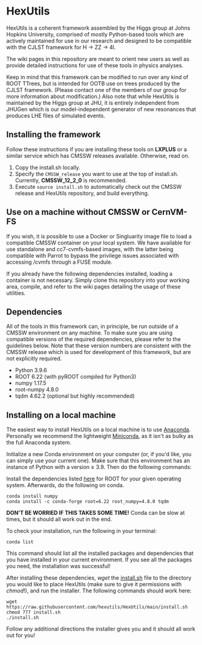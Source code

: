 # HexUtils

HexUtils is a coherent framework assembled by the Higgs group at Johns Hopkins University, comprised of mostly Python-based tools which are actively maintained for use in our research and designed to be compatible with the CJLST framework for H → ZZ → 4l. 

The wiki pages in this repository are meant to orient new users as well as provide detailed instructions for use of these tools in physics analyses. 

Keep in mind that this framework can be modified to run over any kind of ROOT TTrees, but is intended for OOTB use on trees produced by the CJLST framework. (Please contact one of the members of our group for more information about modification.) Also note that while HexUtils is maintained by the Higgs group at JHU, it is entirely independent from JHUGen which is our model-independent generator of new resonances that produces LHE files of simulated events.

## Installing the framework

Follow these instructions if you are installing these tools on **LXPLUS** or a similar service which has CMSSW releases available. Otherwise, read on. 

1. Copy the install.sh locally.
2. Specify the ```CMSSW_release``` you want to use at the top of install.sh. Currently, **CMSSW_12_2_0** is recommended.
3. Execute ```source install.sh``` to automatically check out the CMSSW release and HexUtils repository, and build everything.

## Use on a machine without CMSSW or CernVM-FS

If you wish, it is possible to use a Docker or Singluarity image file to load a compatible CMSSW container on your local system. We have available for use standalone and cc7-cvmfs-based images, with the latter being compatible with Parrot to bypass the privilege issues associated with accessing /cvmfs through a FUSE module.

If you already have the following dependencies installed, loading a container is not necessary. Simply clone this repository into your working area, compile, and refer to the wiki pages detailing the usage of these utilities.

## Dependencies

All of the tools in this framework can, in principle, be run outside of a CMSSW environment on any machine. To make sure you are using compatible versions of the required dependencies, please refer to the guidelines below. Note that these version numbers are consistent with the CMSSW release which is used for development of this framework, but are not explicitly required. 

- Python 3.9.6
- ROOT 6.22 (with pyROOT compiled for Python3)
- numpy 1.17.5
- root-numpy 4.8.0
- tqdm 4.62.2 (optional but highly recommended)

## Installing on a local machine

The easiest way to install HexUtils on a local machine is to use <a href="https://www.anaconda.com/products/distribution">Anaconda</a>. Personally we recommend the lightweight <a href="https://docs.conda.io/en/latest/miniconda.html">Miniconda</a>, as it isn't as bulky as the full Anaconda system.

Initialize a new Conda environment on your computer (or, if you'd like, you can simply use your current one). Make sure that this environment has an instance of Python with a version $\geq$ 3.9. Then do the following commands:

Install the dependencies listed <a href="https://root.cern/install/dependencies/">here</a> for ROOT for your given operating system. Afterwards, do the following on conda.

```console
conda install numpy
conda install -c conda-forge root=6.22 root_numpy=4.8.0 tqdm
```

**DON'T BE WORRIED IF THIS TAKES SOME TIME!** Conda can be slow at times, but it should all work out in the end.

To check your installation, run the following in your terminal:
```console
conda list
```

This command should list all the installed packages and dependencies that you have installed in your current environment. If you see all the packages you need, the installation was successful!


 After installing these dependencies, *wget* the <a href="https://raw.githubusercontent.com/hexutils/HexUtils/main/install.sh">install.sh</a> file to the directory you would like to place HexUtils (make sure to give it permissions with *chmod*!), and run the installer. The following commands should work here:
 ```console
 wget https://raw.githubusercontent.com/hexutils/HexUtils/main/install.sh
 chmod 777 install.sh
 ./install.sh
 ```

 Follow any additional directions the installer gives you and it should all work out for you!
